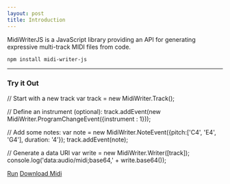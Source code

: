 ```yaml
---
layout: post
title: Introduction
---
```


MidiWriterJS is a JavaScript library providing an API for generating expressive multi-track MIDI files from code.

```sh
npm install midi-writer-js
```
-----

### Try it Out
<div id="editor">// Start with a new track
var track = new MidiWriter.Track();

// Define an instrument (optional):
track.addEvent(new MidiWriter.ProgramChangeEvent({instrument : 1}));

// Add some notes:
var note = new MidiWriter.NoteEvent({pitch:['C4', 'E4', 'G4'], duration: '4'});
track.addEvent(note);

// Generate a data URI
var write = new MidiWriter.Writer([track]);
console.log('data:audio/midi;base64,' + write.base64());
</div>
<p>
	<a class="button" href="javascript:;" onclick="document.getElementById('midi-check').style.visibility='hidden';eval(editor.getValue());">Run</a>
	<a href="javascript:;" class="button" id="download-midi">Download Midi</a> <span id="midi-check" style="visibility:hidden;">&#10003;</span>
</p>
<script src="{{ site.github.url }}/public/js/ace/ace.js" type="text/javascript" charset="utf-8"></script>
<script src="{{ site.github.url }}/public/js/ace/mode-javascript.js" type="text/javascript" charset="utf-8"></script>
<script src="{{ site.github.url }}/public/js/midi-writer-js.js" type="text/javascript" charset="utf-8"></script>

<script>
    var editor = ace.edit("editor");
    var JavaScriptMode = ace.require("ace/mode/javascript").Mode;
    editor.session.setMode(new JavaScriptMode());
</script>
